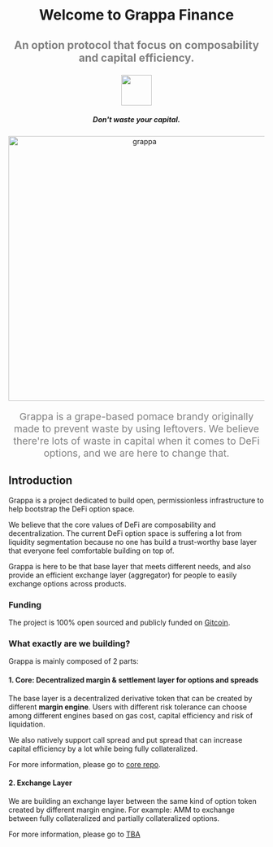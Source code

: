 
<div align="center">
  <h1 > Welcome to Grappa Finance</h1>
  <h3 style="font-size:2.2vw;color:grey">
  An option protocol that focus on composability and capital efficiency.
  </h3>
  <img height=60 src="https://i.imgur.com/vSIO8xJ.png"> </image>

  <h5 align="center"> Don't waste your capital.</h5>
  
<p align='center'>
    <img src='https://i.imgur.com/A04IOW6.jpg' alt='grappa' width="520" />
</p> 

<div style="max-width:550px">
<p align="center" style="font-size:2vw;color:grey">
  Grappa is a grape-based pomace brandy originally made to prevent waste by using leftovers. We believe there're lots of waste in capital when it comes to DeFi options, and we are here to change that.
  </p>
</div>
</div>

## Introduction

Grappa is a project dedicated to build open, permissionless infrastructure to help bootstrap the DeFi option space.

We believe that the core values of DeFi are composability and decentralization. The current DeFi option space is suffering a lot from liquidity segmentation because no one has build a trust-worthy base layer that everyone feel comfortable building on top of.

Grappa is here to be that base layer that meets different needs, and also provide an efficient exchange layer (aggregator) for people to easily exchange options across products.

### Funding

The project is 100% open sourced and publicly funded on [Gitcoin](https://gitcoin.co/grants/7713/grappa-finance).


### What exactly are we building?

Grappa is mainly composed of 2 parts:

#### 1. Core: Decentralized margin & settlement layer for options and spreads

The base layer is a decentralized derivative token that can be created by different **margin engine**. Users with different risk tolerance can choose among different engines based on gas cost, capital efficiency and risk of liquidation.

We also natively support call spread and put spread that can increase capital efficiency by a lot while being fully collateralized.

For more information, please go to [core repo](https://github.com/antoncoding/grappa).

#### 2. Exchange Layer

We are building an exchange layer between the same kind of option token created by different margin engine. For example: AMM to exchange between fully collateralized and partially collateralized options.

For more information, please go to [TBA]()